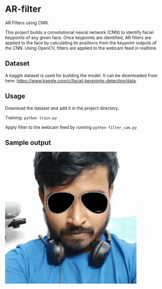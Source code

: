 # AR-filter
AR Filters using CNN.

This project builds a convolutional neural network (CNN) to identify facial keypoints of any given face. Once keypoints are identified, AR filters are applied to the face by calculating its positions from the keypoint outputs of the CNN. Using OpenCV, filters are applied to the webcam feed in realtime.

## Dataset
A kaggle dataset is used for building the model. It can be downloaded from here: https://www.kaggle.com/c/facial-keypoints-detection/data.

## Usage

Download the dataset and add it in the project directory.

Training: ```python train.py```

Apply filter to the webcam feed by running ```python filter_cam.py```

## Sample output
![sample output](sample/output.gif)
